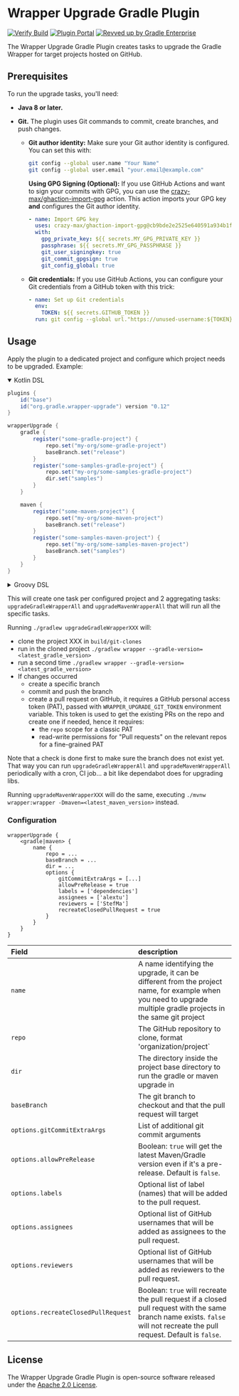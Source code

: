 # Wrapper Upgrade Gradle Plugin

[![Verify Build](https://github.com/gradle/wrapper-upgrade-gradle-plugin/actions/workflows/build-verification.yml/badge.svg?branch=main)](https://github.com/gradle/wrapper-upgrade-gradle-plugin/actions/workflows/build-verification.yml)
[![Plugin Portal](https://img.shields.io/maven-metadata/v?metadataUrl=https://plugins.gradle.org/m2/org/gradle/wrapper-upgrade-gradle-plugin/maven-metadata.xml&label=Plugin%20Portal&color=blue)](https://plugins.gradle.org/plugin/org.gradle.wrapper-upgrade)
[![Revved up by Gradle Enterprise](https://img.shields.io/badge/Revved%20up%20by-Gradle%20Enterprise-06A0CE?logo=Gradle&labelColor=02303A)](https://ge.solutions-team.gradle.com/scans)

The Wrapper Upgrade Gradle Plugin creates tasks to upgrade the Gradle Wrapper for target projects hosted on GitHub.

## Prerequisites

To run the upgrade tasks, you'll need:

* **Java 8 or later.**
* **Git.**  The plugin uses Git commands to commit, create branches, and push changes.

    * **Git author identity:** Make sure your Git author identity is configured. You can set this with:

      ```bash
      git config --global user.name "Your Name"
      git config --global user.email "your.email@example.com"
      ```

      **Using GPG Signing (Optional):** If you use GitHub Actions and want to sign your commits with GPG, you can use the [crazy-max/ghaction-import-gpg](https://github.com/crazy-max/ghaction-import-gpg) action. This action imports your GPG key **and** configures the Git author identity.

      ```yaml
      - name: Import GPG key
        uses: crazy-max/ghaction-import-gpg@cb9bde2e2525e640591a934b1fd28eef1dcaf5e5
        with:
          gpg_private_key: ${{ secrets.MY_GPG_PRIVATE_KEY }}
          passphrase: ${{ secrets.MY_GPG_PASSPHRASE }}
          git_user_signingkey: true
          git_commit_gpgsign: true
          git_config_global: true
      ```

    * **Git credentials:** If you use GitHub Actions, you can configure your Git credentials from a GitHub token with this trick:

      ```yaml
      - name: Set up Git credentials
        env:
          TOKEN: ${{ secrets.GITHUB_TOKEN }}
        run: git config --global url."https://unused-username:${TOKEN}@github.com/".insteadOf "https://github.com/"
      ```

## Usage
Apply the plugin to a dedicated project and configure which project needs to be upgraded. Example:

<details open>

<summary>Kotlin DSL</summary>

```build.gradle
plugins {
    id("base")
    id("org.gradle.wrapper-upgrade") version "0.12"
}

wrapperUpgrade {
    gradle {
        register("some-gradle-project") {
            repo.set("my-org/some-gradle-project")
            baseBranch.set("release")
        }
        register("some-samples-gradle-project") {
            repo.set("my-org/some-samples-gradle-project")
            dir.set("samples")
        }
    }

    maven {
        register("some-maven-project") {
            repo.set("my-org/some-maven-project")
            baseBranch.set("release")
        }
        register("some-samples-maven-project") {
            repo.set("my-org/some-samples-maven-project")
            baseBranch.set("samples")
        }
    }
}
```

</details>

<details>

<summary>Groovy DSL</summary>

```build.gradle
plugins {
    id 'base'
    id 'org.gradle.wrapper-upgrade' version '0.11.4'
}

wrapperUpgrade {
    gradle {
        'some-gradle-project' {
            repo = 'my-org/some-gradle-project'
            baseBranch = 'release'
        }
        'some-samples-gradle-project' {
            repo = 'my-org/some-samples-gradle-project'
            dir = 'samples'
        }
    }

    maven {
        'some-maven-project' {
            repo = 'my-org/some-maven-project'
            baseBranch = 'release'
        }
        'some-samples-maven-project' {
            repo = 'my-org/some-samples-maven-project'
            dir = 'samples'
        }
    }
}
```

</details>

This will create one task per configured project and 2 aggregating tasks: `upgradeGradleWrapperAll` and `upgradeMavenWrapperAll` that will run all the specific tasks.

Running `./gradlew upgradeGradleWrapperXXX` will:
- clone the project XXX in  `build/git-clones`
- run in the cloned project `./gradlew wrapper --gradle-version=<latest_gradle_version>`
- run a second time `./gradlew wrapper --gradle-version=<latest_gradle_version>`
- If changes occurred
  - create a specific branch
  - commit and push the branch
  - create a pull request on GitHub, it requires a GitHub personal access token (PAT), passed with `WRAPPER_UPGRADE_GIT_TOKEN` environment variable.
    This token is used to get the existing PRs on the repo and create one if needed, hence it requires:
      - the `repo` scope for a classic PAT
      - read-write permissions for "Pull requests" on the relevant repos for a fine-grained PAT

Note that a check is done first to make sure the branch does not exist yet. That way you can run `upgradeGradleWrapperAll` and `upgradeMavenWrapperAll` periodically with a cron, CI job... a bit like dependabot does for upgrading libs.

Running `upgradeMavenWrapperXXX` will do the same, executing `./mvnw wrapper:wrapper -Dmaven=<latest_maven_version>` instead.

### Configuration

```
wrapperUpgrade {
    <gradle|maven> {
        name {
            repo = ...
            baseBranch = ...
            dir = ...
            options {
                gitCommitExtraArgs = [...]
                allowPreRelease = true
                labels = ['dependencies']
                assignees = ['alextu']
                reviewers = ['StefMa']
                recreateClosedPullRequest = true
            }
        }
    }
}
```

| Field                                | description                                                                                                                                                               |
|:-------------------------------------|:--------------------------------------------------------------------------------------------------------------------------------------------------------------------------|
| `name`                               | A name identifying the upgrade, it can be different from the project name, for example when you need to upgrade multiple gradle projects in the same git project          |
| `repo`                               | The GitHub repository to clone, format 'organization/project`                                                                                                             |
| `dir`                                | The directory inside the project base directory to run the gradle or maven upgrade in                                                                                     |
| `baseBranch`                         | The git branch to checkout and that the pull request will target                                                                                                          |
| `options.gitCommitExtraArgs`         | List of additional git commit arguments                                                                                                                                   |
| `options.allowPreRelease`            | Boolean: `true` will get the latest Maven/Gradle version even if it's a pre-release. Default is `false`.                                                                  |
| `options.labels`                     | Optional list of label (names) that will be added to the pull request.                                                                                                    |
| `options.assignees`                  | Optional list of GitHub usernames that will be added as assignees to the pull request.                                                                                    |
| `options.reviewers`                  | Optional list of GitHub usernames that will be added as reviewers to the pull request.                                                                                    |
| `options.recreateClosedPullRequest` | Boolean: `true` will recreate the pull request if a closed pull request with the same branch name exists. `false` will not recreate the pull request. Default is `false`.  |

## License

The Wrapper Upgrade Gradle Plugin is open-source software released under the [Apache 2.0 License][apache-license].

[apache-license]: https://www.apache.org/licenses/LICENSE-2.0.html
